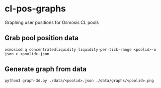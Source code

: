 # cl-pos-graphs
Graphing user positions for Osmosis CL pools


## Grab pool position data
`osmosisd q concentratedliquidity liquidity-per-tick-range <poolid>-o json > <poolid>.json`

## Generate graph from data
`python3 graph-3d.py ./data/<poolid>.json ./data/graphs/<poolid>.png`
